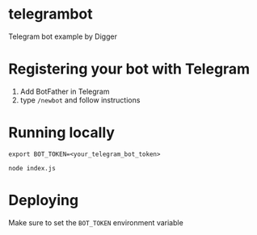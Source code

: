 # telegrambot

Telegram bot example by Digger

# Registering your bot with Telegram
1. Add BotFather in Telegram
2. type `/newbot` and follow instructions

# Running locally

```
export BOT_TOKEN=<your_telegram_bot_token>
```
```
node index.js
```

# Deploying

Make sure to set the `BOT_TOKEN` environment variable
